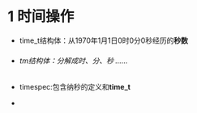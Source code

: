 # 1 时间操作

- time_t结构体：从1970年1月1日0时0分0秒经历的**秒数**

- ###### tm结构体：分解成时、分、秒 ……

- timespec:包含纳秒的定义和**time_t**

- 
